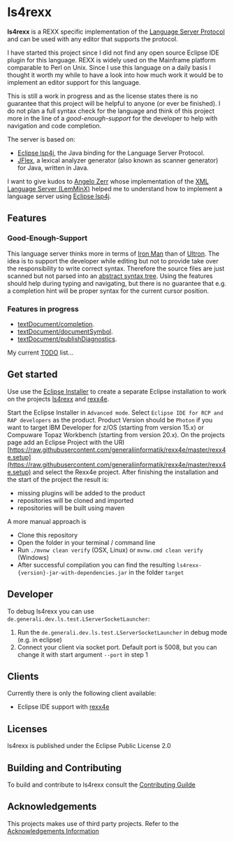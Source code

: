 # ls4rexx

**ls4rexx** is a REXX specific implementation of the 
[Language Server Protocol](https://microsoft.github.io/language-server-protocol/)
and can be used with any editor that supports the protocol. 

I have started this project since I did not find any open source Eclipse IDE plugin
for this language. REXX is widely used on the Mainframe platform comparable to Perl on Unix.
Since I use this language on a daily basis I thought it worth my while to have a look
into how much work it would be to implement an editor support for this language.

This is still a work in progress and as the license states there is no guarantee that this 
project will be helpful to anyone (or ever be finished). I do not plan a full syntax check 
for the language and think of this project more in the line of a  _good-enough-support_  for
the developer to help with navigation and code completion.

The server is based on:

* [Eclipse lsp4j](https://projects.eclipse.org/projects/technology.lsp4j), the Java binding for the Language Server Protocol.
* [JFlex](https://jflex.de/), a lexical analyzer generator (also known as scanner generator) for Java, written in Java.

I want to give kudos to [Angelo Zerr](https://github.com/angelozerr) whose implementation of the
[XML Language Server (LemMinX)](https://github.com/angelozerr/lemminx) helped me to understand
how to implement a language server using [Eclipse lsp4j](https://projects.eclipse.org/projects/technology.lsp4j).  

## Features

### Good-Enough-Support

This language server thinks more in terms of [Iron Man](https://en.wikipedia.org/wiki/Iron_Man) than of 
[Ultron](https://en.wikipedia.org/wiki/Ultron). The idea is to support the developer while editing but not
to provide take over the responsibility to write correct syntax. Therefore the source files are just scanned 
but not parsed into an [abstract syntax tree](https://en.wikipedia.org/wiki/Abstract_syntax_tree). Using the 
features should help during typing and navigating, but there is no guarantee that e.g. a completion hint will 
be proper syntax for the current cursor position.

### Features in progress

* [textDocument/completion](https://microsoft.github.io/language-server-protocol/specification#textDocument_completion).
* [textDocument/documentSymbol](https://microsoft.github.io/language-server-protocol/specification#textDocument_documentSymbol).
* [textDocument/publishDiagnostics](https://microsoft.github.io/language-server-protocol/specification#textDocument_publishDiagnostics).

My current [TODO](TODO.md) list...  

## Get started

Use use the [Eclipse Installer](http://www.eclipse.org/downloads/packages/installer) to create a separate Eclipse installation
to work on the projects [ls4rexx](https://github.com/generaliinformatik/ls4rexx) and [rexx4e](https://github.com/generaliinformatik/rexx4e).

Start the Eclipse Installer in `Advanced mode`. Select `Eclipse IDE for RCP and RAP developers` as the product. 
Product Version should be `Photon` if you want to target IBM Developer for z/OS (starting from version 15.x) or 
Compuware Topaz Workbench (starting from version 20.x). 
On the projects page add an Eclipse Project with the URI 
[https://raw.githubusercontent.com/generaliinformatik/rexx4e/master/rexx4e.setup](https://raw.githubusercontent.com/generaliinformatik/rexx4e/master/rexx4e.setup)
and select the Rexx4e project. After finishing the installation and the start of the project the result is:
* missing plugins will be added to the product
* repositories will be cloned and imported
* repositories will be built using maven

A more manual approach is

* Clone this repository
* Open the folder in your terminal / command line
* Run `./mvnw clean verify` (OSX, Linux) or `mvnw.cmd clean verify` (Windows)
* After successful compilation you can find the resulting `ls4rexx-{version}-jar-with-dependencies.jar` in the folder `target`

## Developer

To debug ls4rexx you can use `de.generali.dev.ls.test.LServerSocketLauncher`:

1. Run the `de.generali.dev.ls.test.LServerSocketLauncher` in debug mode (e.g. in eclipse)
2. Connect your client via socket port. Default port is 5008, but you can change it with start argument `--port` in step 1

## Clients

Currently there is only the following client available:

* Eclipse IDE support with [rexx4e](https://github.com/generaliinformatik/rexx4e "rexx4e")

## Licenses

ls4rexx is published under the Eclipse Public License 2.0

## Building and Contributing

To build and contribute to ls4rexx consult the [Contributing Guilde](CONTRIBUTING.md)

## Acknowledgements

This projects makes use of third party projects. Refer to the [Acknowledgements Information](ACKNOWLEDGEMENT.md)   
